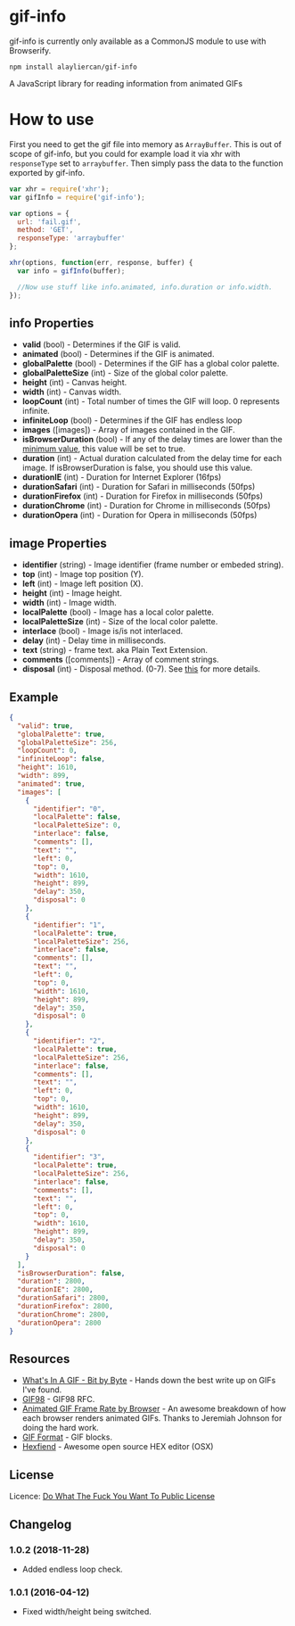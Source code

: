 # gif-info

gif-info is currently only available as a CommonJS module to use with Browserify.

`npm install alayliercan/gif-info`

A JavaScript library for reading information from animated GIFs

# How to use

First you need to get the gif file into memory as `ArrayBuffer`. This is out of scope of gif-info, but you could for example load it via xhr with `responseType` set to `arraybuffer`. Then simply pass the data to the function exported by gif-info.

```js
var xhr = require('xhr');
var gifInfo = require('gif-info');

var options = {
  url: 'fail.gif',
  method: 'GET',
  responseType: 'arraybuffer'
};

xhr(options, function(err, response, buffer) {
  var info = gifInfo(buffer);

  //Now use stuff like info.animated, info.duration or info.width.
});
```

## info Properties

- **valid** (bool) - Determines if the GIF is valid.
- **animated** (bool) - Determines if the GIF is animated.
- **globalPalette** (bool) - Determines if the GIF has a global color palette.
- **globalPaletteSize** (int) - Size of the global color palette.
- **height** (int) - Canvas height.
- **width** (int) - Canvas width.
- **loopCount** (int) - Total number of times the GIF will loop. 0 represents infinite.
- **infiniteLoop** (bool) - Determines if the GIF has endless loop
- **images** ([images]) - Array of images contained in the GIF.
- **isBrowserDuration** (bool) - If any of the delay times are lower than the [minimum value](http://nullsleep.tumblr.com/post/16524517190/animated-gif-minimum-frame-delay-browser-compatibility), this value will be set to true.
- **duration** (int) - Actual duration calculated from the delay time for each image. If isBrowserDuration is false, you should use this value.
- **durationIE** (int) - Duration for Internet Explorer (16fps)
- **durationSafari** (int) - Duration for Safari in milliseconds (50fps)
- **durationFirefox** (int) - Duration for Firefox in milliseconds (50fps)
- **durationChrome** (int) - Duration for Chrome in milliseconds (50fps)
- **durationOpera** (int) - Duration for Opera in milliseconds (50fps)

## image Properties

- **identifier** (string) - Image identifier (frame number or embeded string).
- **top** (int) - Image top position (Y).
- **left** (int) - Image left position (X).
- **height** (int) - Image height.
- **width** (int) - Image width.
- **localPalette** (bool) - Image has a local color palette.
- **localPaletteSize** (int) - Size of the local color palette.
- **interlace** (bool) - Image is/is not interlaced.
- **delay** (int) - Delay time in milliseconds.
- **text** (string) - frame text. aka Plain Text Extension.
- **comments** ([comments]) - Array of comment strings.
- **disposal** (int) - Disposal method. (0-7). See [this](http://www.w3.org/Graphics/GIF/spec-gif89a.txt) for more details.

## Example

```json
{
  "valid": true,
  "globalPalette": true,
  "globalPaletteSize": 256,
  "loopCount": 0,
  "infiniteLoop": false,
  "height": 1610,
  "width": 899,
  "animated": true,
  "images": [
    {
      "identifier": "0",
      "localPalette": false,
      "localPaletteSize": 0,
      "interlace": false,
      "comments": [],
      "text": "",
      "left": 0,
      "top": 0,
      "width": 1610,
      "height": 899,
      "delay": 350,
      "disposal": 0
    },
    {
      "identifier": "1",
      "localPalette": true,
      "localPaletteSize": 256,
      "interlace": false,
      "comments": [],
      "text": "",
      "left": 0,
      "top": 0,
      "width": 1610,
      "height": 899,
      "delay": 350,
      "disposal": 0
    },
    {
      "identifier": "2",
      "localPalette": true,
      "localPaletteSize": 256,
      "interlace": false,
      "comments": [],
      "text": "",
      "left": 0,
      "top": 0,
      "width": 1610,
      "height": 899,
      "delay": 350,
      "disposal": 0
    },
    {
      "identifier": "3",
      "localPalette": true,
      "localPaletteSize": 256,
      "interlace": false,
      "comments": [],
      "text": "",
      "left": 0,
      "top": 0,
      "width": 1610,
      "height": 899,
      "delay": 350,
      "disposal": 0
    }
  ],
  "isBrowserDuration": false,
  "duration": 2800,
  "durationIE": 2800,
  "durationSafari": 2800,
  "durationFirefox": 2800,
  "durationChrome": 2800,
  "durationOpera": 2800
}
```

## Resources

- [What's In A GIF - Bit by Byte](http://www.matthewflickinger.com/lab/whatsinagif/bits_and_bytes.asp) - Hands down the best write up on GIFs I've found.
- [GIF98](http://www.w3.org/Graphics/GIF/spec-gif89a.txt) - GIF98 RFC.
- [Animated GIF Frame Rate by Browser](http://nullsleep.tumblr.com/post/16524517190/animated-gif-minimum-frame-delay-browser-compatibility) - An awesome breakdown of how each browser renders animated GIFs. Thanks to Jeremiah Johnson for doing the hard work.
- [GIF Format](http://www.onicos.com/staff/iz/formats/gif.html) - GIF blocks.
- [Hexfiend](http://ridiculousfish.com/hexfiend/) - Awesome open source HEX editor (OSX)

## License

Licence: [Do What The Fuck You Want To Public License](http://sam.zoy.org/wtfpl/)

## Changelog

### 1.0.2 (2018-11-28)

- Added endless loop check.

### 1.0.1 (2016-04-12)

- Fixed width/height being switched.
